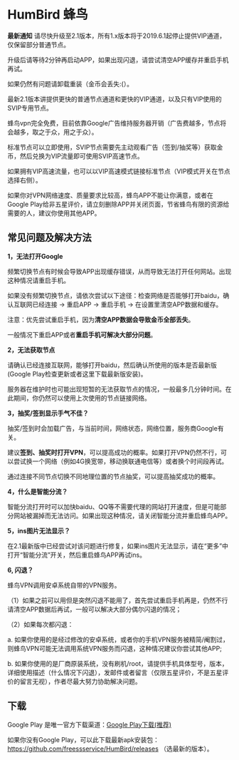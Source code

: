 # HumBird 蜂鸟

**最新通知**
请尽快升级至2.1版本，所有1.x版本将于2019.6.1起停止提供VIP通道，仅保留部分普通节点。

升级后请等待2分钟再启动APP，如果出现闪退，请尝试清空APP缓存并重启手机再试。

如果仍然有问题请卸载重装（金币会丢失:(）。

最新2.1版本讲提供更快的普通节点通道和更快的VIP通道，以及只有VIP使用的SVIP专用节点。



蜂鸟vpn完全免费，目前依靠Google广告维持服务器开销（广告费越多，节点将会越多，取之于众，用之于众）。

标准节点可以立即使用，SVIP节点需要先主动观看广告（签到/抽奖等）获取金币，然后兑换为VIP流量即可使用SVIP高速节点。

如果拥有VIP高速流量，也可以以VIP高速模式链接标准节点（VIP模式开关在节点选择右侧）。

如果你对VPN网络速度、质量要求比较高，蜂鸟APP不能让你满意，或者在Google Play给非五星评价，请立刻删除APP并关闭页面，节省蜂鸟有限的资源给需要的人，建议你使用其他APP。
 
 ## 常见问题及解决方法
  
**1，无法打开Google**
 
 频繁切换节点有时候会导致APP出现缓存错误，从而导致无法打开任何网站。出现这种情况请重启手机。
 
 如果没有频繁切换节点，请依次尝试以下途径：检查网络是否能够打开baidu，确认互联网已经连接 -> 重启APP -> 重启手机 -> 在设置里清空APP数据和缓存。
 
 注意：优先尝试重启手机，因为**清空APP数据会导致金币全部丢失**。
 
 一般情况下重启APP或者**重启手机可解决大部分问题**。
 
 
 **2，无法获取节点**
 
 请确认已经连接互联网，能够打开baidu，然后确认所使用的版本是否最新版(Google Play检查更新或者这里下载最新版安装)。
 
 服务器在维护时也可能出现短暂的无法获取节点的情况，一般最多几分钟时间。在此期间，你仍然可以使用上次使用的节点链接网络。
 
 
**3，抽奖/签到显示手气不佳？**

抽奖/签到时会加载广告，与当前时间，网络状态，网络位置，服务商Google有关。

建议**签到、抽奖时打开VPN**，可以提高成功的概率。如果打开VPN仍然不行，可以尝试换一个网络（例如4G换宽带，移动换联通电信等）或者换个时间段再试。

通过连接不同节点切换不同地理位置的节点抽奖，可以提高抽奖成功的概率。

**4，什么是智能分流？**

智能分流打开时可以加快baidu、QQ等不需要代理的网站打开速度，但是可能部分网站被漏掉而无法访问。如果出现这种情况，请关闭智能分流并重启蜂鸟APP。


**5，ins图片无法显示？**

在2.1最新版中已经尝试对该问题进行修复，如果ins图片无法显示，请在“更多”中打开“智能分流”开关，然后重启蜂鸟APP再试ins。


**6, 闪退？**

蜂鸟VPN调用安卓系统自带的VPN服务。

（1）如果之前可以用但是突然闪退不能用了，首先尝试重启手机再是，仍然不行请清空APP数据后再试，一般可以解决大部分偶尔闪退的情况；

（2）如果每次都闪退：

   a. 如果你使用的是经过修改的安卓系统，或者你的手机VPN服务被精简/阉割过，则蜂鸟VPN可能无法调用系统VPN服务而闪退，这种情况建议你尝试其他APP;

   b. 如果你使用的是厂商原装系统，没有刷机/root，请提供手机具体型号，版本，详细使用描述（什么情况下闪退），发邮件或者留言（仅限五星评价，不是五星评价的留言无视），作者尽最大努力协助解决问题。




 ## 下载
 
Google Play 是唯一官方下载渠道：[Google Play下载(推荐)](https://play.google.com/store/apps/details?id=com.young.ss)

如果你没有Google Play，可以此下载最新apk安装包： https://github.com/freessservice/HumBird/releases （选最新的版本）。
